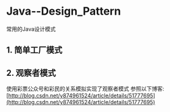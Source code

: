 # Java--Design_Pattern
常用的Java设计模式

## 1. 简单工厂模式


## 2. 观察者模式
使用彩票公众号和彩民的关系模拟实现了观察者模式
参照以下博客:
[http://blog.csdn.net/y874961524/article/details/51777695](http://blog.csdn.net/y874961524/article/details/51777695)
